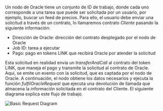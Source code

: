 Un nodo de Oracle tiene un conjunto de ID de trabajo, donde cada uno corresponde a una tarea que puede ser solicitada por un usuario, por ejemplo, buscar un feed de precios. Para ello, el usuario debe enviar una solicitud a través de un contrato, lo llamaremos contrato _Cliente_ pasando la siguiente información:

 - Dirección de Oracle: dirección del contrato desplegado por el nodo de Oracle
 - Job ID: tarea a ejecutar
 - Pago: pago en tokens LINK que recibirá Oracle por atender la solicitud

Esta solicitud en realidad envía un _transferAndCall_ al contrato del token LINK, que maneja el pago y transmite la solicitud al contrato de Oracle. Aquí, se emite un evento con la solicitud, que es captada por el nodo de Oracle. A continuación, el nodo obtiene los datos necesarios y ejecuta la función _fulfilOracleRequest_ que ejecuta una devolución de llamada que almacena la información solicitada en el contrato del Cliente. El siguiente diagrama explica este flujo de trabajo.

![Basic Request Diagram](/images/builders/integrations/oracles/chainlink/chainlink-basic-request.png)
